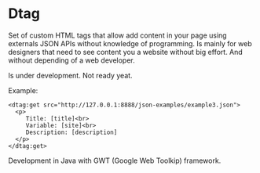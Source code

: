 # Dtag
Set of custom HTML tags that allow add content in your page using externals JSON APIs without knowledge of programming. Is mainly for web designers that need to see content you a website without big effort. And without depending of a web developer.

Is under development. Not ready yeat.

Example:

```
<dtag:get src="http://127.0.0.1:8888/json-examples/example3.json">
  <p>
	 Title: [title]<br>
	 Variable: [site]<br>
	 Description: [description]
  </p>
</dtag:get>
```

Development in Java with GWT (Google Web Toolkip) framework.
